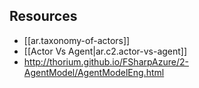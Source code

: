 
## Resources

- [[ar.taxonomy-of-actors]]
- [[Actor Vs Agent|ar.c2.actor-vs-agent]]
- http://thorium.github.io/FSharpAzure/2-AgentModel/AgentModelEng.html